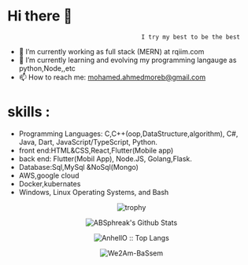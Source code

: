 # Hi there 👋
    
                                          I try my best to be the best
      
- 🔭 I’m currently working as full stack (MERN) at rqiim.com
- 🌱 I’m currently learning and evolving my programming langauge as python,Node,,etc 
- 📫 How to reach me: mohamed.ahmedmoreb@gmail.com

# skills : 
- Programming Languages: C,C++(oop,DataStructure,algorithm), C#, Java, Dart, JavaScript/TypeScript, Python.
- front end:HTML&CSS,React,Flutter(Mobile app)
- back end: Flutter(Mobil App), Node.JS, Golang,Flask. 
- Database:Sql,MySql &NoSql(Mongo)
- AWS,google cloud
- Docker,kubernates
- Windows, Linux Operating Systems, and Bash


<p align="center"><img src="https://github-profile-trophy.vercel.app/?username=We2Am-BaSsem&row=2&column=3&theme=juicyfresh&margin-w=15&margin-h=15&no-frame=true)" alt="trophy" /></p>


<p align="center"><img align="center" src="https://github-readme-stats.vercel.app/api?username=We2Am-BaSsem&include_all_commits=true&count_private=true&show_icons=true&line_height=20&title_color=7A7ADB&icon_color=2234AE&text_color=D3D3D3&bg_color=0,000000,130F40" alt="ABSphreak's Github Stats"></p>

<p align="center"><img src="https://github-readme-stats.vercel.app/api/top-langs/?username=We2Am-BaSsem&langs_count=10&theme=tokyonight&layout=compact" alt="AnhellO :: Top Langs" /></p>


<p align="center"><img align="center" src="https://github-readme-streak-stats.herokuapp.com/?user=We2Am-BaSsem&theme=tokyonight" alt="We2Am-BaSsem" /></p>




<!--
<p align="center">   
[![trophy](https://github-profile-trophy.vercel.app/?username=We2Am-BaSsem&row=2&column=3&theme=juicyfresh&margin-w=15&margin-h=15&no-frame=true)](https://github.com/ryo-ma/github-profile-trophy)
  </p>


<p align="center"><img src="https://github-readme-stats.vercel.app/api?username=We2Am-BaSsem&&show_icons=true&theme=synthwave" alt="AnhellO :: Profile Stats" /></p>

-->

